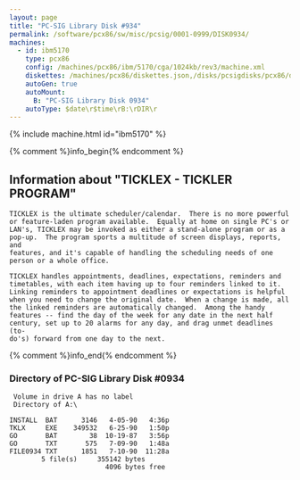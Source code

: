 ```yaml
---
layout: page
title: "PC-SIG Library Disk #934"
permalink: /software/pcx86/sw/misc/pcsig/0001-0999/DISK0934/
machines:
  - id: ibm5170
    type: pcx86
    config: /machines/pcx86/ibm/5170/cga/1024kb/rev3/machine.xml
    diskettes: /machines/pcx86/diskettes.json,/disks/pcsigdisks/pcx86/diskettes.json
    autoGen: true
    autoMount:
      B: "PC-SIG Library Disk 0934"
    autoType: $date\r$time\rB:\rDIR\r
---
```


{% include machine.html id="ibm5170" %}

{% comment %}info_begin{% endcomment %}

## Information about "TICKLEX - TICKLER PROGRAM"

    TICKLEX is the ultimate scheduler/calendar.  There is no more powerful
    or feature-laden program available.  Equally at home on single PC's or
    LAN's, TICKLEX may be invoked as either a stand-alone program or as a
    pop-up.  The program sports a multitude of screen displays, reports, and
    features, and it's capable of handling the scheduling needs of one
    person or a whole office.
    
    TICKLEX handles appointments, deadlines, expectations, reminders and
    timetables, with each item having up to four reminders linked to it.
    Linking reminders to appointment deadlines or expectations is helpful
    when you need to change the original date.  When a change is made, all
    the linked reminders are automatically changed.  Among the handy
    features -- find the day of the week for any date in the next half
    century, set up to 20 alarms for any day, and drag unmet deadlines (to-
    do's) forward from one day to the next.
{% comment %}info_end{% endcomment %}


### Directory of PC-SIG Library Disk #0934

     Volume in drive A has no label
     Directory of A:\

    INSTALL  BAT      3146   4-05-90   4:36p
    TKLX     EXE    349532   6-25-90   1:50p
    GO       BAT        38  10-19-87   3:56p
    GO       TXT       575   7-09-90   1:48a
    FILE0934 TXT      1851   7-10-90  11:28a
            5 file(s)     355142 bytes
                            4096 bytes free
